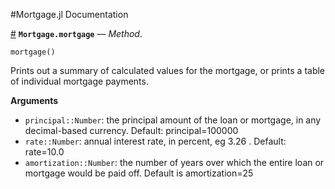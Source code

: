 
#Mortgage.jl Documentation

<a id='Mortgage.mortgage-Tuple{}' href='#Mortgage.mortgage-Tuple{}'>#</a>
**`Mortgage.mortgage`** &mdash; *Method*.



```
mortgage()
```

Prints out a summary of calculated values for the mortgage, or prints a table of individual mortgage payments.

**Arguments**

  * `principal::Number`: the principal amount of the loan or mortgage, in any decimal-based currency. Default: principal=100000
  * `rate::Number`: annual interest rate, in percent, eg 3.26 . Default: rate=10.0
  * `amortization::Number`: the number of years over which the entire loan or mortgage would be paid off. Default is amortization=25

